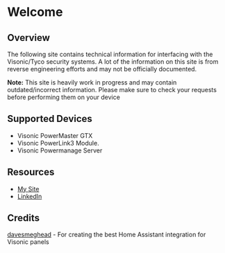 # Welcome

## Overview
The following site contains technical information for interfacing with the Visonic/Tyco security systems. A lot of the information on this site is from reverse engineering efforts and may not be officially documented.

**Note:** This site is heavily work in progress and may contain outdated/incorrect information.
Please make sure to check your requests before performing them on your device


## Supported Devices
- Visonic PowerMaster GTX
- Visonic PowerLink3 Module.
- Visonic Powermanage Server

## Resources
- [My Site](http://www.rexchoppers.com)
- [LinkedIn](https://www.linkedin.com/in/connor-b-50984311b/)

## Credits
[davesmeghead](https://github.com/davesmeghead/visonic) - For creating the best Home Assistant integration for Visonic panels